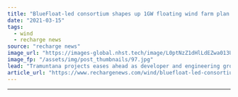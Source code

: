 ```yaml
---
title: "BlueFloat-led consortium shapes up 1GW floating wind farm plan off Spain"
date: "2021-03-15"
tags: 
  - wind
  - recharge news
source: "recharge news"
image_url: "https://images-global.nhst.tech/image/L0ptNzZ1dHlLdEZwa013UGJYeHBXb2N3Si8yOC9pOWpFb2Q4RFhwV1lOaz0=/nhst/binary/94d352b75bf9d9cf86337d892b7b9346"
image_fp: "/assets/img/post_thumbnails/97.jpg"
lead: "Tramuntana projects eases ahead as developer and engineering group Sener face concerns from local municipalities in Costa Brava tourist area of Catalonia"
article_url: "https://www.rechargenews.com/wind/bluefloat-led-consortium-shapes-up-1gw-floating-wind-farm-plan-off-spain/2-1-980650"
---
```


---
